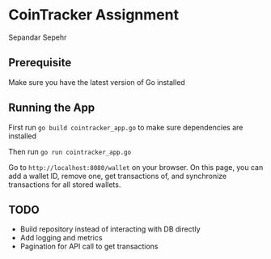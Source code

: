 # CoinTracker  Assignment
Sepandar Sepehr

## Prerequisite
Make sure you have the latest version of Go installed
## Running the App
First run `go build cointracker_app.go` to make sure dependencies are installed

Then run `go run cointracker_app.go` 

Go to `http://localhost:8080/wallet` on your browser.
On this page, you can add a wallet ID, remove one, get transactions of, and synchronize transactions for all stored wallets. 

## TODO
* Build repository instead of interacting with DB directly 
* Add logging and metrics
* Pagination for API call to get transactions